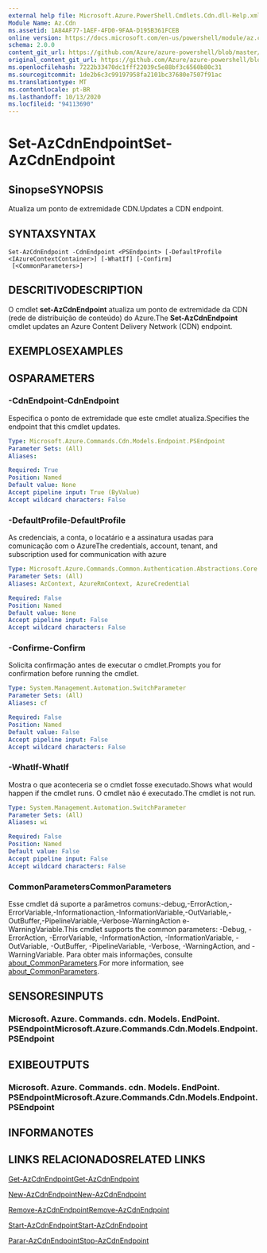 ```yaml
---
external help file: Microsoft.Azure.PowerShell.Cmdlets.Cdn.dll-Help.xml
Module Name: Az.Cdn
ms.assetid: 1A84AF77-1AEF-4FD0-9FAA-D195B361FCEB
online version: https://docs.microsoft.com/en-us/powershell/module/az.cdn/set-azcdnendpoint
schema: 2.0.0
content_git_url: https://github.com/Azure/azure-powershell/blob/master/src/Cdn/Cdn/help/Set-AzCdnEndpoint.md
original_content_git_url: https://github.com/Azure/azure-powershell/blob/master/src/Cdn/Cdn/help/Set-AzCdnEndpoint.md
ms.openlocfilehash: 7222b33470dc1fff22039c5e88bf3c6560b80c31
ms.sourcegitcommit: 1de2b6c3c99197958fa2101bc37680e7507f91ac
ms.translationtype: MT
ms.contentlocale: pt-BR
ms.lasthandoff: 10/13/2020
ms.locfileid: "94113690"
---
```

# <span data-ttu-id="dda85-101">Set-AzCdnEndpoint</span><span class="sxs-lookup"><span data-stu-id="dda85-101">Set-AzCdnEndpoint</span></span>

## <span data-ttu-id="dda85-102">Sinopse</span><span class="sxs-lookup"><span data-stu-id="dda85-102">SYNOPSIS</span></span>
<span data-ttu-id="dda85-103">Atualiza um ponto de extremidade CDN.</span><span class="sxs-lookup"><span data-stu-id="dda85-103">Updates a CDN endpoint.</span></span>

## <span data-ttu-id="dda85-104">SYNTAX</span><span class="sxs-lookup"><span data-stu-id="dda85-104">SYNTAX</span></span>

```
Set-AzCdnEndpoint -CdnEndpoint <PSEndpoint> [-DefaultProfile <IAzureContextContainer>] [-WhatIf] [-Confirm]
 [<CommonParameters>]
```

## <span data-ttu-id="dda85-105">DESCRITIVO</span><span class="sxs-lookup"><span data-stu-id="dda85-105">DESCRIPTION</span></span>
<span data-ttu-id="dda85-106">O cmdlet **set-AzCdnEndpoint** atualiza um ponto de extremidade da CDN (rede de distribuição de conteúdo) do Azure.</span><span class="sxs-lookup"><span data-stu-id="dda85-106">The **Set-AzCdnEndpoint** cmdlet updates an Azure Content Delivery Network (CDN) endpoint.</span></span>

## <span data-ttu-id="dda85-107">EXEMPLOS</span><span class="sxs-lookup"><span data-stu-id="dda85-107">EXAMPLES</span></span>

## <span data-ttu-id="dda85-108">OS</span><span class="sxs-lookup"><span data-stu-id="dda85-108">PARAMETERS</span></span>

### <span data-ttu-id="dda85-109">-CdnEndpoint</span><span class="sxs-lookup"><span data-stu-id="dda85-109">-CdnEndpoint</span></span>
<span data-ttu-id="dda85-110">Especifica o ponto de extremidade que este cmdlet atualiza.</span><span class="sxs-lookup"><span data-stu-id="dda85-110">Specifies the endpoint that this cmdlet updates.</span></span>

```yaml
Type: Microsoft.Azure.Commands.Cdn.Models.Endpoint.PSEndpoint
Parameter Sets: (All)
Aliases:

Required: True
Position: Named
Default value: None
Accept pipeline input: True (ByValue)
Accept wildcard characters: False
```

### <span data-ttu-id="dda85-111">-DefaultProfile</span><span class="sxs-lookup"><span data-stu-id="dda85-111">-DefaultProfile</span></span>
<span data-ttu-id="dda85-112">As credenciais, a conta, o locatário e a assinatura usadas para comunicação com o Azure</span><span class="sxs-lookup"><span data-stu-id="dda85-112">The credentials, account, tenant, and subscription used for communication with azure</span></span>

```yaml
Type: Microsoft.Azure.Commands.Common.Authentication.Abstractions.Core.IAzureContextContainer
Parameter Sets: (All)
Aliases: AzContext, AzureRmContext, AzureCredential

Required: False
Position: Named
Default value: None
Accept pipeline input: False
Accept wildcard characters: False
```

### <span data-ttu-id="dda85-113">-Confirme</span><span class="sxs-lookup"><span data-stu-id="dda85-113">-Confirm</span></span>
<span data-ttu-id="dda85-114">Solicita confirmação antes de executar o cmdlet.</span><span class="sxs-lookup"><span data-stu-id="dda85-114">Prompts you for confirmation before running the cmdlet.</span></span>

```yaml
Type: System.Management.Automation.SwitchParameter
Parameter Sets: (All)
Aliases: cf

Required: False
Position: Named
Default value: False
Accept pipeline input: False
Accept wildcard characters: False
```

### <span data-ttu-id="dda85-115">-WhatIf</span><span class="sxs-lookup"><span data-stu-id="dda85-115">-WhatIf</span></span>
<span data-ttu-id="dda85-116">Mostra o que aconteceria se o cmdlet fosse executado.</span><span class="sxs-lookup"><span data-stu-id="dda85-116">Shows what would happen if the cmdlet runs.</span></span>
<span data-ttu-id="dda85-117">O cmdlet não é executado.</span><span class="sxs-lookup"><span data-stu-id="dda85-117">The cmdlet is not run.</span></span>

```yaml
Type: System.Management.Automation.SwitchParameter
Parameter Sets: (All)
Aliases: wi

Required: False
Position: Named
Default value: False
Accept pipeline input: False
Accept wildcard characters: False
```

### <span data-ttu-id="dda85-118">CommonParameters</span><span class="sxs-lookup"><span data-stu-id="dda85-118">CommonParameters</span></span>
<span data-ttu-id="dda85-119">Esse cmdlet dá suporte a parâmetros comuns:-debug,-ErrorAction,-ErrorVariable,-Informationaction,-InformationVariable,-OutVariable,-OutBuffer,-PipelineVariable,-Verbose-WarningAction e-WarningVariable.</span><span class="sxs-lookup"><span data-stu-id="dda85-119">This cmdlet supports the common parameters: -Debug, -ErrorAction, -ErrorVariable, -InformationAction, -InformationVariable, -OutVariable, -OutBuffer, -PipelineVariable, -Verbose, -WarningAction, and -WarningVariable.</span></span> <span data-ttu-id="dda85-120">Para obter mais informações, consulte [about_CommonParameters](http://go.microsoft.com/fwlink/?LinkID=113216).</span><span class="sxs-lookup"><span data-stu-id="dda85-120">For more information, see [about_CommonParameters](http://go.microsoft.com/fwlink/?LinkID=113216).</span></span>

## <span data-ttu-id="dda85-121">SENSORES</span><span class="sxs-lookup"><span data-stu-id="dda85-121">INPUTS</span></span>

### <span data-ttu-id="dda85-122">Microsoft. Azure. Commands. cdn. Models. EndPoint. PSEndpoint</span><span class="sxs-lookup"><span data-stu-id="dda85-122">Microsoft.Azure.Commands.Cdn.Models.Endpoint.PSEndpoint</span></span>

## <span data-ttu-id="dda85-123">EXIBE</span><span class="sxs-lookup"><span data-stu-id="dda85-123">OUTPUTS</span></span>

### <span data-ttu-id="dda85-124">Microsoft. Azure. Commands. cdn. Models. EndPoint. PSEndpoint</span><span class="sxs-lookup"><span data-stu-id="dda85-124">Microsoft.Azure.Commands.Cdn.Models.Endpoint.PSEndpoint</span></span>

## <span data-ttu-id="dda85-125">INFORMA</span><span class="sxs-lookup"><span data-stu-id="dda85-125">NOTES</span></span>

## <span data-ttu-id="dda85-126">LINKS RELACIONADOS</span><span class="sxs-lookup"><span data-stu-id="dda85-126">RELATED LINKS</span></span>

[<span data-ttu-id="dda85-127">Get-AzCdnEndpoint</span><span class="sxs-lookup"><span data-stu-id="dda85-127">Get-AzCdnEndpoint</span></span>](./Get-AzCdnEndpoint.md)

[<span data-ttu-id="dda85-128">New-AzCdnEndpoint</span><span class="sxs-lookup"><span data-stu-id="dda85-128">New-AzCdnEndpoint</span></span>](./New-AzCdnEndpoint.md)

[<span data-ttu-id="dda85-129">Remove-AzCdnEndpoint</span><span class="sxs-lookup"><span data-stu-id="dda85-129">Remove-AzCdnEndpoint</span></span>](./Remove-AzCdnEndpoint.md)

[<span data-ttu-id="dda85-130">Start-AzCdnEndpoint</span><span class="sxs-lookup"><span data-stu-id="dda85-130">Start-AzCdnEndpoint</span></span>](./Start-AzCdnEndpoint.md)

[<span data-ttu-id="dda85-131">Parar-AzCdnEndpoint</span><span class="sxs-lookup"><span data-stu-id="dda85-131">Stop-AzCdnEndpoint</span></span>](./Stop-AzCdnEndpoint.md)


